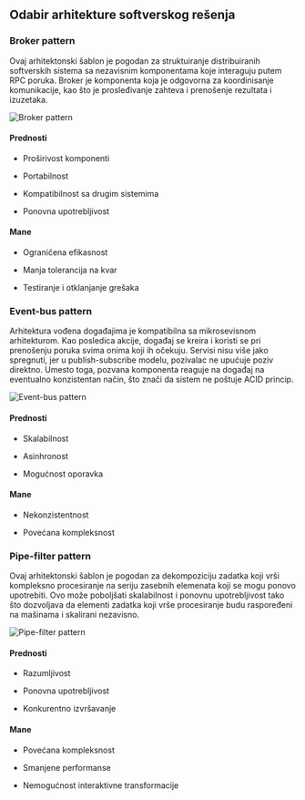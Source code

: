 ## Odabir arhitekture softverskog rešenja

### Broker pattern

Ovaj arhitektonski šablon je pogodan za struktuiranje distribuiranih softverskih sistema sa nezavisnim komponentama koje interaguju putem RPC poruka. Broker je komponenta koja je odgovorna za koordinisanje komunikacije, kao što je prosleđivanje zahteva i prenošenje rezultata i izuzetaka.

![Broker pattern](https://miro.medium.com/max/875/1*1qRQZjLRAd0yY_T9p2OgBw.png)

#### Prednosti

* Proširivost komponenti

* Portabilnost

* Kompatibilnost sa drugim sistemima

* Ponovna upotrebljivost

#### Mane

* Ograničena efikasnost

* Manja tolerancija na kvar

* Testiranje i otklanjanje grešaka


### Event-bus pattern

Arhitektura vođena događajima je kompatibilna sa mikrosevisnom arhitekturom. Kao posledica akcije, događaj se kreira i koristi se pri prenošenju poruka svima onima koji ih očekuju. Servisi nisu više jako spregnuti, jer u publish-subscribe modelu, pozivalac ne upućuje poziv direktno. Umesto toga, pozvana komponenta reaguje na događaj na eventualno konzistentan način, što znači da sistem ne poštuje ACID princip.

![Event-bus pattern](https://miro.medium.com/max/790/1*DOZ4nVR9zkJm-EnXT3KOGQ.png)

#### Prednosti

* Skalabilnost

* Asinhronost

* Mogućnost oporavka

#### Mane

* Nekonzistentnost

* Povećana kompleksnost

### Pipe-filter pattern

Ovaj arhitektonski šablon je pogodan za dekompoziciju zadatka koji vrši kompleksno procesiranje na seriju zasebnih elemenata koji se mogu ponovo upotrebiti. Ovo može poboljšati skalabilnost i ponovnu upotrebljivost tako što dozvoljava da elementi zadatka koji vrše procesiranje budu raspoređeni na mašinama i skalirani nezavisno.

![Pipe-filter pattern](https://miro.medium.com/max/875/1*qikehZcDhhl_wWsqeI_nvg.png)

#### Prednosti

* Razumljivost

* Ponovna upotrebljivost

* Konkurentno izvršavanje

#### Mane

* Povećana kompleksnost

* Smanjene performanse

* Nemogućnost interaktivne transformacije
